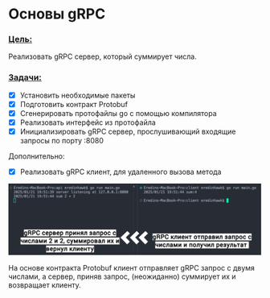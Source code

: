 # Основы gRPC

### <u>Цель:</u>

Реализовать gRPC сервер, который суммирует числа.

### <u>Задачи:</u>

- [x] Установить необходимые пакеты
- [x] Подготовить контракт Protobuf
- [x] Сгенерировать протофайлы go с помощью компилятора
- [x] Реализовать интерфейс из протофайла
- [x] Инициализировать gRPC сервер, прослушивающий входящие запросы по порту :8080

Дополнительно:
- [x] Реализовать gRPC клиент, для удаленного вызова метода

![alt text](/img/result.png)

На основе контракта Protobuf клиент отправляет gRPC запрос с двумя числами, а сервер, приняв запрос, (неожиданно) суммирует их и возвращает клиенту.